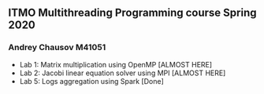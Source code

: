## ITMO Multithreading Programming course Spring 2020

### Andrey Chausov M41051

* Lab 1: Matrix multiplication using OpenMP [ALMOST HERE]
* Lab 2: Jacobi linear equation solver using MPI [ALMOST HERE]
* Lab 5: Logs aggregation using Spark [Done]